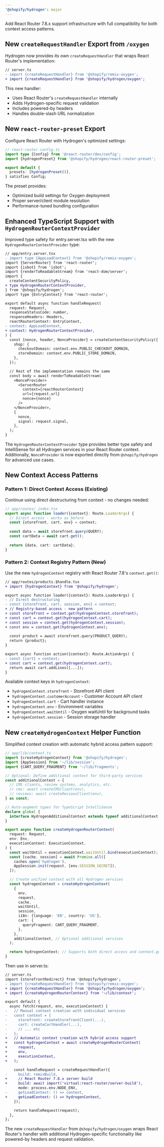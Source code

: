 ```yaml
---
'@shopify/hydrogen': major
---
```


Add React Router 7.8.x support infrastructure with full compatibility for both context access patterns.

## New `createRequestHandler` Export from `/oxygen`

Hydrogen now provides its own `createRequestHandler` that wraps React Router's implementation:

```diff
// server.ts
- import {createRequestHandler} from '@shopify/remix-oxygen';
+ import {createRequestHandler} from '@shopify/hydrogen/oxygen';
```

This new handler:
- Uses React Router's `createRequestHandler` internally
- Adds Hydrogen-specific request validation
- Includes powered-by headers
- Handles double-slash URL normalization

## New `react-router-preset` Export

Configure React Router with Hydrogen's optimized settings:

```ts
// react-router.config.ts
import type {Config} from '@react-router/dev/config';
import {hydrogenPreset} from '@shopify/hydrogen/react-router-preset';

export default {
  presets: [hydrogenPreset()],
} satisfies Config;
```

The preset provides:
- Optimized build settings for Oxygen deployment
- Proper server/client module resolution
- Performance-tuned bundling configuration

## Enhanced TypeScript Support with `HydrogenRouterContextProvider`

Improved type safety for entry.server.tsx with the new `HydrogenRouterContextProvider` type:

```diff
// app/entry.server.tsx
- import type {AppLoadContext} from '@shopify/remix-oxygen';
import {ServerRouter} from 'react-router';
import {isbot} from 'isbot';
import {renderToReadableStream} from 'react-dom/server';
import {
  createContentSecurityPolicy,
+ type HydrogenRouterContextProvider,
} from '@shopify/hydrogen';
import type {EntryContext} from 'react-router';

export default async function handleRequest(
  request: Request,
  responseStatusCode: number,
  responseHeaders: Headers,
  reactRouterContext: EntryContext,
- context: AppLoadContext,
+ context: HydrogenRouterContextProvider,
) {
  const {nonce, header, NonceProvider} = createContentSecurityPolicy({
    shop: {
      checkoutDomain: context.env.PUBLIC_CHECKOUT_DOMAIN,
      storeDomain: context.env.PUBLIC_STORE_DOMAIN,
    },
  });

  // Rest of the implementation remains the same
  const body = await renderToReadableStream(
    <NonceProvider>
      <ServerRouter
        context={reactRouterContext}
        url={request.url}
        nonce={nonce}
      />
    </NonceProvider>,
    {
      nonce,
      signal: request.signal,
    },
  );
}
```

The `HydrogenRouterContextProvider` type provides better type safety and IntelliSense for all Hydrogen services in your React Router context. Additionally, `NonceProvider` is now exported directly from `@shopify/hydrogen` for advanced use cases.

## New Context Access Patterns

### Pattern 1: Direct Context Access (Existing)
Continue using direct destructuring from context - no changes needed:

```ts
// app/routes/_index.tsx
export async function loader({context}: Route.LoaderArgs) {
  // Direct access - works as before
  const {storefront, cart, env} = context;
  
  const data = await storefront.query(QUERY);
  const cartData = await cart.get();
  
  return {data, cart: cartData};
}
```

### Pattern 2: Context Registry Pattern (New)
Use the new `hydrogenContext` registry with React Router 7.8's `context.get()`:

```diff
// app/routes/products.$handle.tsx
+ import {hydrogenContext} from '@shopify/hydrogen';

export async function loader({context}: Route.LoaderArgs) {
- // Direct destructuring
- const {storefront, cart, session, env} = context;
+ // Registry-based access - new pattern
+ const storefront = context.get(hydrogenContext.storefront);
+ const cart = context.get(hydrogenContext.cart);
+ const session = context.get(hydrogenContext.session);
+ const env = context.get(hydrogenContext.env);
  
  const product = await storefront.query(PRODUCT_QUERY);
  return {product};
}

export async function action({context}: Route.ActionArgs) {
- const {cart} = context;
+ const cart = context.get(hydrogenContext.cart);
  return await cart.addLines([...]);
}
```

Available context keys in `hydrogenContext`:
- `hydrogenContext.storefront` - Storefront API client
- `hydrogenContext.customerAccount` - Customer Account API client  
- `hydrogenContext.cart` - Cart handler instance
- `hydrogenContext.env` - Environment variables
- `hydrogenContext.waitUntil` - Oxygen waitUntil for background tasks
- `hydrogenContext.session` - Session storage handler

## New `createHydrogenContext` Helper Function

Simplified context creation with automatic hybrid access pattern support:

```ts
// app/lib/context.ts
import {createHydrogenContext} from '@shopify/hydrogen';
import {AppSession} from '~/lib/session';
import {CART_QUERY_FRAGMENT} from '~/lib/fragments';

// Optional: Define additional context for third-party services
const additionalContext = {
  // CMS clients, review systems, analytics, etc.
  // cms: await createCMSClient(env),
  // reviews: await createReviewsClient(env),
} as const;

// Auto-augment types for TypeScript IntelliSense
declare global {
  interface HydrogenAdditionalContext extends typeof additionalContext {}
}

export async function createHydrogenRouterContext(
  request: Request,
  env: Env,
  executionContext: ExecutionContext,
) {
  const waitUntil = executionContext.waitUntil.bind(executionContext);
  const [cache, session] = await Promise.all([
    caches.open('hydrogen'),
    AppSession.init(request, [env.SESSION_SECRET]),
  ]);

  // Create unified context with all Hydrogen services
  const hydrogenContext = createHydrogenContext(
    {
      env,
      request,
      cache,
      waitUntil,
      session,
      i18n: {language: 'EN', country: 'US'},
      cart: {
        queryFragment: CART_QUERY_FRAGMENT,
      },
    },
    additionalContext, // Optional additional services
  );

  return hydrogenContext; // Supports both direct access and context.get()
}
```

Then use in server.ts:

```diff
// server.ts
import {storefrontRedirect} from '@shopify/hydrogen';
- import {createRequestHandler} from '@shopify/remix-oxygen';
+ import {createRequestHandler} from '@shopify/hydrogen/oxygen';
+ import {createHydrogenRouterContext} from '~/lib/context';

export default {
  async fetch(request, env, executionContext) {
-   // Manual context creation with individual services
-   const context = {
-     storefront: createStorefrontClient(...),
-     cart: createCartHandler(...),
-     // ... etc
-   };
+   // Automatic context creation with hybrid access support
+   const hydrogenContext = await createHydrogenRouterContext(
+     request,
+     env,
+     executionContext,
+   );

    const handleRequest = createRequestHandler({
-     build: remixBuild,
+     // React Router 7.8.x server build
+     build: await import('virtual:react-router/server-build'),
      mode: process.env.NODE_ENV,
-     getLoadContext: () => context,
+     getLoadContext: () => hydrogenContext,
    });

    return handleRequest(request);
  },
};
```

The new `createRequestHandler` from `@shopify/hydrogen/oxygen` wraps React Router's handler with additional Hydrogen-specific functionality like powered-by headers and request validation.

